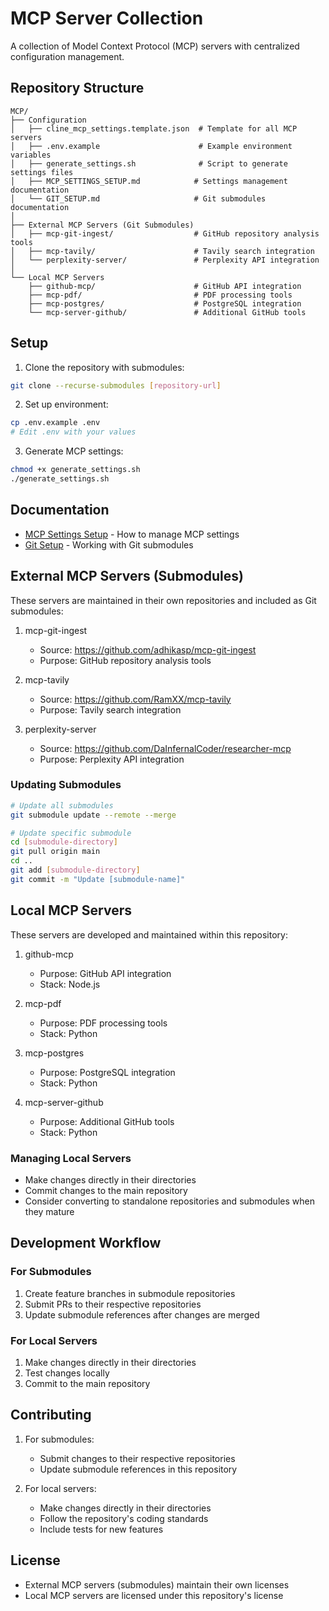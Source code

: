 # MCP Server Collection

A collection of Model Context Protocol (MCP) servers with centralized configuration management.

## Repository Structure

```
MCP/
├── Configuration
│   ├── cline_mcp_settings.template.json  # Template for all MCP servers
│   ├── .env.example                      # Example environment variables
│   ├── generate_settings.sh              # Script to generate settings files
│   ├── MCP_SETTINGS_SETUP.md            # Settings management documentation
│   └── GIT_SETUP.md                     # Git submodules documentation
│
├── External MCP Servers (Git Submodules)
│   ├── mcp-git-ingest/                  # GitHub repository analysis tools
│   ├── mcp-tavily/                      # Tavily search integration
│   └── perplexity-server/               # Perplexity API integration
│
└── Local MCP Servers
    ├── github-mcp/                      # GitHub API integration
    ├── mcp-pdf/                         # PDF processing tools
    ├── mcp-postgres/                    # PostgreSQL integration
    └── mcp-server-github/               # Additional GitHub tools
```

## Setup

1. Clone the repository with submodules:
```bash
git clone --recurse-submodules [repository-url]
```

2. Set up environment:
```bash
cp .env.example .env
# Edit .env with your values
```

3. Generate MCP settings:
```bash
chmod +x generate_settings.sh
./generate_settings.sh
```

## Documentation

- [MCP Settings Setup](MCP_SETTINGS_SETUP.md) - How to manage MCP settings
- [Git Setup](GIT_SETUP.md) - Working with Git submodules

## External MCP Servers (Submodules)

These servers are maintained in their own repositories and included as Git submodules:

1. mcp-git-ingest
   - Source: https://github.com/adhikasp/mcp-git-ingest
   - Purpose: GitHub repository analysis tools

2. mcp-tavily
   - Source: https://github.com/RamXX/mcp-tavily
   - Purpose: Tavily search integration

3. perplexity-server
   - Source: https://github.com/DaInfernalCoder/researcher-mcp
   - Purpose: Perplexity API integration

### Updating Submodules

```bash
# Update all submodules
git submodule update --remote --merge

# Update specific submodule
cd [submodule-directory]
git pull origin main
cd ..
git add [submodule-directory]
git commit -m "Update [submodule-name]"
```

## Local MCP Servers

These servers are developed and maintained within this repository:

1. github-mcp
   - Purpose: GitHub API integration
   - Stack: Node.js

2. mcp-pdf
   - Purpose: PDF processing tools
   - Stack: Python

3. mcp-postgres
   - Purpose: PostgreSQL integration
   - Stack: Python

4. mcp-server-github
   - Purpose: Additional GitHub tools
   - Stack: Python

### Managing Local Servers

- Make changes directly in their directories
- Commit changes to the main repository
- Consider converting to standalone repositories and submodules when they mature

## Development Workflow

### For Submodules
1. Create feature branches in submodule repositories
2. Submit PRs to their respective repositories
3. Update submodule references after changes are merged

### For Local Servers
1. Make changes directly in their directories
2. Test changes locally
3. Commit to the main repository

## Contributing

1. For submodules:
   - Submit changes to their respective repositories
   - Update submodule references in this repository

2. For local servers:
   - Make changes directly in their directories
   - Follow the repository's coding standards
   - Include tests for new features

## License

- External MCP servers (submodules) maintain their own licenses
- Local MCP servers are licensed under this repository's license